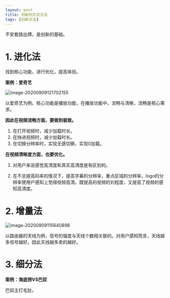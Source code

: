 ```yaml
---
layout: post
title: 创新的方式方法
tags: [创新方法]
---
```


不安套路出牌，是创新的基础。



# 1. 进化法

找到核心功能，进行优化，提高体验。

**案例：爱奇艺**

![image-20200909121702155](https://qiaoshouliangasdf.oss-cn-hangzhou.aliyuncs.com/2020-09-09-041702.png)

以爱奇艺为例，核心功能是播放功能，在播放功能中，流畅与清晰，流畅是核心需求。

**因此在视频流畅方面，要做到极致。**

1. 在打开视频时，减少加载时长。
2. 在快进视频时，减少加载时长。
3. 在切换分辨率时，实现无感切换，实现0加载。

**在视频清晰度方面，也要优化。**

   1. 对用户来说感觉高清度和真实高清度是有区别的。

   2. 在不总提高码率的情况下，提高字幕的分辨率，重点区域的分辨率，logo的分辨率使用户感知上觉得视频高清。既提高的视频的刘程度，又提高了视频的感知高清度。

      



# 2. 增量法

![image-20200909115640898](https://qiaoshouliangasdf.oss-cn-hangzhou.aliyuncs.com/2020-09-09-035641.png)

以路由器的天线为例，信号的强度与天线个数相关联的。对用户感知而言，天线越多信号越好。因此天线越多卖的越好。



# 3. 细分法

**案例：海底捞VS巴奴**

巴奴主打毛肚。

